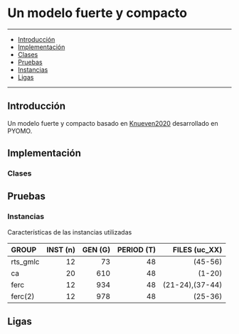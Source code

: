 # Un modelo fuerte y compacto

---
+ [Introducción](#introduction)
+ [Implementación](#implementación)
+ [Clases](#clases)
+ [Pruebas](#pruebas)
+ [Instancias](#instancias)
+ [Ligas](#ligas)
---
## Introducción
Un modelo fuerte y compacto basado en [Knueven2020](https://pubsonline.informs.org/doi/10.1287/ijoc.2019.0944)
desarrollado en PYOMO. 

## Implementación

### Clases


## Pruebas

### Instancias
Características de las instancias utilizadas

|GROUP           |INST  (n)          |GEN   (G)          |PERIOD   (T)      |FILES (uc_XX)  |
| :------------- | -------------: | -------------: |-------------: |-------------:|
|rts_gmlc        | 12             |  73            | 48            | (45-56)|
| ca             |  20            |  610           |  48           | (1-20) |
|ferc            | 12             |  934           |  48           | (21-24),(37-44)|
|ferc(2)         |  12            |  978           |  48           | (25-36)|

## Ligas
